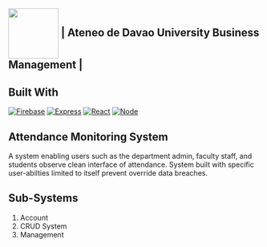 ## <img src="https://i.ibb.co/6yvk6Yp/119942508-10164046298580501-6747497232543057554-n.jpg" width="100px" align="center" alt=""> | Ateneo de Davao University Business Management |
## Built With
[![Firebase][Firebase-logo]][Firebase-url] [![Express][Express-logo]][Express-url] [![React][React-logo]][React-url] [![Node][Node-logo]][Node-url]
## Attendance Monitoring System
A system enabling users such as the department admin, faculty staff, and students observe clean interface of attendance.
System built with specific user-abilties limited to itself prevent override data breaches.
## Sub-Systems
1. Account
2. CRUD System
3. Management

[Firebase-logo]: https://img.shields.io/badge/firebase-FFCA28?style=for-the-badge&logo=firebase&logoColor=orange
[Firebase-url]: https://firebase.google.com/
[Express-logo]: https://img.shields.io/badge/express.js-000000?style=for-the-badge&logo=express&logoColor=white
[Express-url]: https://expressjs.com/
[React-logo]: https://img.shields.io/badge/react.js-61DAFB?style=for-the-badge&logo=react&logoColor=black
[React-url]: https://reactjs.org/
[Node-logo]: https://img.shields.io/badge/node.js-339933?style=for-the-badge&logo=nodedotjs&logoColor=39FF14
[Node-url]: https://nodejs.org/
